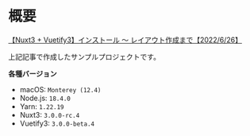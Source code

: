 # 概要

[【Nuxt3 + Vuetify3】インストール 〜 レイアウト作成まで【2022/6/26】](https://qiita.com/ot_RikuOta/items/bd644957dacbac057a05)

上記記事で作成したサンプルプロジェクトです。

**各種バージョン**

- macOS: `Monterey (12.4)`
- Node.js: `18.4.0`
- Yarn: `1.22.19`
- Nuxt3: `3.0.0-rc.4`
- Vuetify3: `3.0.0-beta.4`
